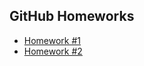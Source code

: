 ## GitHub Homeworks

- [Homework #1](https://github.com/dz-artsiukh/QA_Course/tree/main/02_Git/01_HW_Git_repos)
- [Homework #2](https://github.com/dz-artsiukh/02_Git_Branches/tree/main)